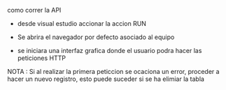 como correr la API












- desde visual estudio accionar la accion RUN  

- Se abrira el navegador por defecto asociado al equipo 

- se iniciara una interfaz grafica donde el usuario podra hacer las peticiones HTTP

NOTA : Si al realizar la primera peticcion se ocaciona un error, proceder a hacer un nuevo registro, esto puede suceder si se ha 
elimiar la tabla
